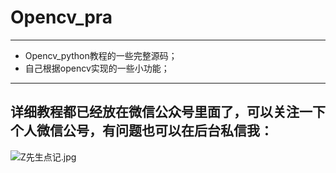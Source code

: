 # Opencv_pra
----
* Opencv_python教程的一些完整源码；
* 自己根据opencv实现的一些小功能；

----
详细教程都已经放在微信公众号里面了，可以关注一下个人微信公号，有问题也可以在后台私信我：
---
![Z先生点记.jpg](http://ww1.sinaimg.cn/large/007wRTdIgy1ga0s48ughuj3076076wey.jpg)
